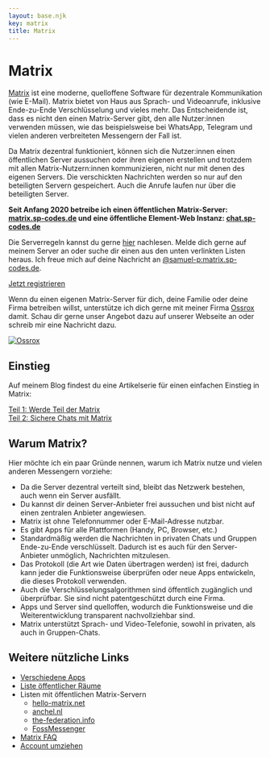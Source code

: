 ```yaml
---
layout: base.njk
key: matrix
title: Matrix
---
```


# <i class="i-comments"></i> Matrix

[Matrix](https://matrix.org) ist eine moderne, quelloffene Software für dezentrale Kommunikation (wie E-Mail). Matrix
bietet von Haus aus Sprach- und Videoanrufe, inklusive Ende-zu-Ende Verschlüsselung und vieles mehr. Das Entscheidende
ist, dass es nicht den einen Matrix-Server gibt, den alle Nutzer:innen verwenden müssen, wie das beispielsweise bei
WhatsApp, Telegram und vielen anderen verbreiteten Messengern der Fall ist.

Da Matrix dezentral funktioniert, können sich die Nutzer:innen einen öffentlichen Server aussuchen oder ihren eigenen
erstellen und trotzdem mit allen Matrix-Nutzern:innen kommunizieren, nicht nur mit denen des eigenen Servers. Die
verschickten Nachrichten werden so nur auf den beteiligten Servern gespeichert. Auch die Anrufe laufen nur über die
beteiligten Server.

__Seit Anfang 2020 betreibe ich einen öffentlichen Matrix-Server: [matrix.sp-codes.de](https://matrix.sp-codes.de/) und eine öffentliche Element-Web Instanz: [chat.sp-codes.de](https://chat.sp-codes.de/)__

Die Serverregeln kannst du gerne [hier](https://matrix.sp-codes.de/_matrix/consent) nachlesen. Melde dich gerne auf meinem Server an oder suche dir einen aus den unten verlinkten Listen heraus. Ich freue mich auf
deine Nachricht an [@samuel-p:matrix.sp-codes.de](https://matrix.to/#/@samuel-p:matrix.sp-codes.de).

<div class="text-center mb-3">
<a class="card d-inline-block font-weight-bold" target="_blank" href="https://chat.sp-codes.de/#/register">Jetzt registrieren</a>
</div>

Wenn du einen eigenen Matrix-Server für dich, deine Familie oder deine Firma betreiben willst, unterstütze ich dich gerne mit meiner Firma <a href="https://ossrox.org" target="_blank">Ossrox</a> damit. Schau dir gerne unser Angebot dazu auf unserer Webseite an oder schreib mir eine Nachricht dazu.

<div class="text-center mb-3">
    <a href="https://ossrox.org/category/matrix" target="_blank">
        <img class="ossrox" src="/img/ossrox.svg" alt="Ossrox">
    </a>
</div>

## Einstieg

Auf meinem Blog findest du eine Artikelserie für einen einfachen Einstieg in Matrix:

<div class="row justify-content-center">
<div class="col-12 col-md-10 col-lg-8">
<div class="card-list">
<div class="card">
<a href="https://samuels-blog.de/werde-teil-der-matrix-matrix-teil-1/">Teil 1: Werde Teil der Matrix</a>
</div>
<div class="card">
<a href="https://samuels-blog.de/sichere-chats-mit-matrix-matrix-teil-2/">Teil 2: Sichere Chats mit Matrix</a>
</div>
</div>
</div>
</div>

## Warum Matrix?

Hier möchte ich ein paar Gründe nennen, warum ich Matrix nutze und vielen anderen Messengern vorziehe:

* Da die Server dezentral verteilt sind, bleibt das Netzwerk bestehen, auch wenn ein Server ausfällt.
* Du kannst dir deinen Server-Anbieter frei aussuchen und bist nicht auf einen zentralen Anbieter angewiesen.
* Matrix ist ohne Telefonnummer oder E-Mail-Adresse nutzbar.
* Es gibt Apps für alle Plattformen (Handy, PC, Browser, etc.)
* Standardmäßig werden die Nachrichten in privaten Chats und Gruppen Ende-zu-Ende verschlüsselt. Dadurch ist es auch für
  den Server-Anbieter unmöglich, Nachrichten mitzulesen.
* Das Protokoll (die Art wie Daten übertragen werden) ist frei, dadurch kann jeder die Funktionsweise überprüfen oder
  neue Apps entwickeln, die dieses Protokoll verwenden.
* Auch die Verschlüsselungsalgorithmen sind öffentlich zugänglich und überprüfbar. Sie sind nicht patentgeschützt durch
  eine Firma.
* Apps und Server sind quelloffen, wodurch die Funktionsweise und die Weiterentwicklung transparent nachvollziehbar
  sind.
* Matrix unterstützt Sprach- und Video-Telefonie, sowohl in privaten, als auch in Gruppen-Chats.

## Weitere nützliche Links

* [Verschiedene Apps](https://matrix.org/clients)
* [Liste öffentlicher Räume](https://view.matrix.org/)
* Listen mit öffentlichen Matrix-Servern
    * [hello-matrix.net](https://www.hello-matrix.net/public_servers.php)
    * [anchel.nl](https://publiclist.anchel.nl/)
    * [the-federation.info](https://the-federation.info/protocol/matrix)
    * [FossMessenger](https://fediverse.blog/~/FossMessenger/matrix-server)
* [Matrix FAQ](https://matrix.org/faq/)
* [Account umziehen](https://ems.element.io/tools/matrix-migration)

